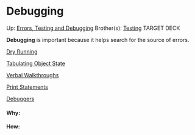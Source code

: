 # Debugging

Up: [Errors, Testing and Debugging](errors,_testing_and_debugging)
Brother(s): [Testing](testing)
TARGET DECK

**Debugging** is important because it helps search for the source of errors.

[Dry Running](dry_running)

[Tabulating Object State](tabulating_object_state)

[Verbal Walkthroughs](verbal_walkthroughs)

[Print Statements](print_statements)

[Debuggers](debuggers)







































#### Why:
#### How:









